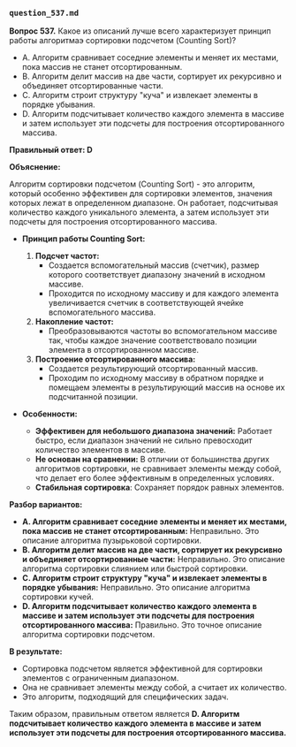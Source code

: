 ### `question_537.md`

**Вопрос 537.** Какое из описаний лучше всего характеризует принцип работы алгоритмаэ
сортировки подсчетом (Counting Sort)?

-   A. Алгоритм сравнивает соседние элементы и меняет их местами, пока массив не станет отсортированным.
-   B. Алгоритм делит массив на две части, сортирует их рекурсивно и объединяет отсортированные части.
-   C. Алгоритм строит структуру "куча" и извлекает элементы в порядке убывания.
-   D. Алгоритм подсчитывает количество каждого элемента в массиве и затем использует эти подсчеты для построения отсортированного массива.

**Правильный ответ: D**

**Объяснение:**

Алгоритм сортировки подсчетом (Counting Sort) - это алгоритм, который особенно эффективен для сортировки элементов, значения которых лежат в определенном диапазоне. Он работает, подсчитывая количество каждого уникального элемента, а затем использует эти подсчеты для построения отсортированного массива.

*   **Принцип работы Counting Sort:**
    1.  **Подсчет частот:**
        *   Создается вспомогательный массив (счетчик), размер которого соответствует диапазону значений в исходном массиве.
        *   Проходится по исходному массиву и для каждого элемента увеличивается счетчик в соответствующей ячейке вспомогательного массива.
    2.  **Накопление частот:**
        *   Преобразовываются частоты во вспомогательном массиве так, чтобы каждое значение соответствовало позиции элемента в отсортированном массиве.
    3. **Построение отсортированного массива:**
       * Создается результирующий отсортированный массив.
       * Проходим по исходному массиву в обратном порядке и помещаем элементы в результирующий массив на основе их подсчитанной позиции.

*   **Особенности:**
    *   **Эффективен для небольшого диапазона значений:** Работает быстро, если диапазон значений не сильно превосходит количество элементов в массиве.
    *   **Не основан на сравнении:** В отличии от большинства других алгоритмов сортировки, не сравнивает элементы между собой, что делает его более эффективным в определенных условиях.
    *  **Стабильная сортировка**: Сохраняет порядок равных элементов.

**Разбор вариантов:**
*   **A. Алгоритм сравнивает соседние элементы и меняет их местами, пока массив не станет отсортированным:** Неправильно. Это описание алгоритма пузырьковой сортировки.
*   **B. Алгоритм делит массив на две части, сортирует их рекурсивно и объединяет отсортированные части:** Неправильно. Это описание алгоритма сортировки слиянием или быстрой сортировки.
*  **C. Алгоритм строит структуру "куча" и извлекает элементы в порядке убывания:** Неправильно. Это описание алгоритма сортировки кучей.
*   **D. Алгоритм подсчитывает количество каждого элемента в массиве и затем использует эти подсчеты для построения отсортированного массива:** Правильно. Это точное описание алгоритма сортировки подсчетом.

**В результате:**
*   Сортировка подсчетом является эффективной для сортировки элементов с ограниченным диапазоном.
*   Она не сравнивает элементы между собой, а считает их количество.
*   Это алгоритм, подходящий для специфических задач.

Таким образом, правильным ответом является **D. Алгоритм подсчитывает количество каждого элемента в массиве и затем использует эти подсчеты для построения отсортированного массива.**
